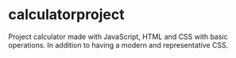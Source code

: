 # calculatorproject
Project calculator made with JavaScript, HTML and CSS with basic operations. In addition to having a modern and representative CSS.
